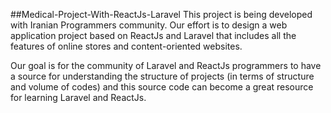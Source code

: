 ##Medical-Project-With-ReactJs-Laravel
This project is being developed with Iranian Programmers community. Our effort is to design a web application project based on ReactJs and Laravel that includes all the features of online stores and content-oriented websites.

Our goal is for the community of Laravel and ReactJs programmers to have a source for understanding the structure of projects (in terms of structure and volume of codes) and this source code can become a great resource for learning Laravel and ReactJs.
